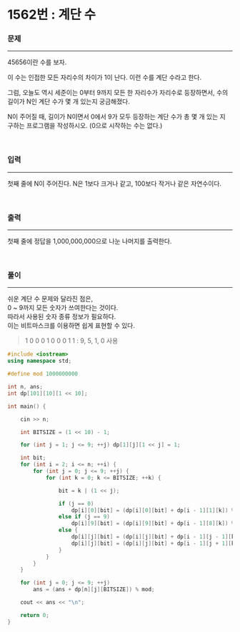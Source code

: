 1562번 : 계단 수
===

### 문제
---

45656이란 수를 보자.

이 수는 인접한 모든 자리수의 차이가 1이 난다. 이런 수를 계단 수라고 한다.

그럼, 오늘도 역시 세준이는 0부터 9까지 모든 한 자리수가 자리수로 등장하면서, 수의 길이가 N인 계단 수가 몇 개 있는지 궁금해졌다.

N이 주어질 때, 길이가 N이면서 0에서 9가 모두 등장하는 계단 수가 총 몇 개 있는 지 구하는 프로그램을 작성하시오. (0으로 시작하는 수는 없다.)


<br>

### 입력
---
첫째 줄에 N이 주어진다. N은 1보다 크거나 같고, 100보다 작거나 같은 자연수이다.

<br>

### 출력
---
첫째 줄에 정답을 1,000,000,000으로 나눈 나머지를 출력한다.

<br>

### 풀이
---
쉬운 계단 수 문제와 달라진 점은, <br>
0 ~ 9까지 모든 숫자가 쓰여한다는 것이다. <br>
따라서 사용된 숫자 종류 정보가 필요하다. <br>
이는 비트마스크를 이용하면 쉽게 표현할 수 있다. <br>
> 1 0 0 0 1 0 0 0 1 1 : 9, 5, 1, 0 사용

```c++
#include <iostream>
using namespace std;

#define mod 1000000000

int n, ans;
int dp[101][10][1 << 10];

int main() {

	cin >> n;

    int BITSIZE = (1 << 10) - 1;

    for (int j = 1; j <= 9; ++j) dp[1][j][1 << j] = 1;

	int bit;
    for (int i = 2; i <= n; ++i) {
        for (int j = 0; j <= 9; ++j) {
            for (int k = 0; k <= BITSIZE; ++k) {

				bit = k | (1 << j);

                if (j == 0)
                    dp[i][0][bit] = (dp[i][0][bit] + dp[i - 1][1][k]) % mod;
                else if (j == 9)
                    dp[i][9][bit] = (dp[i][9][bit] + dp[i - 1][8][k]) % mod;
                else {
                    dp[i][j][bit] = (dp[i][j][bit] + dp[i - 1][j - 1][k]) % mod;
                    dp[i][j][bit] = (dp[i][j][bit] + dp[i - 1][j + 1][k]) % mod;
                }
            }
        }
    }

    for (int j = 0; j <= 9; ++j)
        ans = (ans + dp[n][j][BITSIZE]) % mod;

    cout << ans << "\n";

    return 0;
}

```
